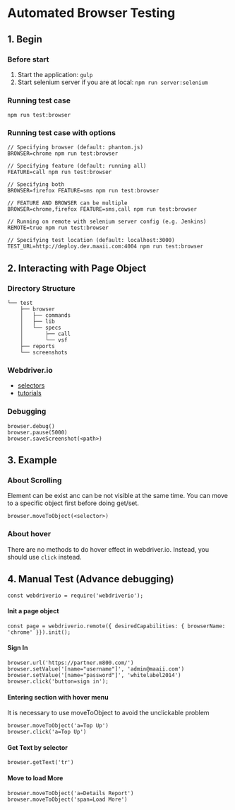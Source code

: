 # Automated Browser Testing

## 1. Begin

### Before start

1. Start the application: `gulp`
2. Start selenium server if you are at local: `npm run server:selenium`

### Running test case

```
npm run test:browser
```

### Running test case with options

```
// Specifying browser (default: phantom.js)
BROWSER=chrome npm run test:browser

// Specifying feature (default: running all)
FEATURE=call npm run test:browser

// Specifying both
BROWSER=firefox FEATURE=sms npm run test:browser

// FEATURE AND BROWSER can be multiple
BROWSER=chrome,firefox FEATURE=sms,call npm run test:browser

// Running on remote with selenium server config (e.g. Jenkins)
REMOTE=true npm run test:browser

// Specifying test location (default: localhost:3000)
TEST_URL=http://deploy.dev.maaii.com:4004 npm run test:browser
```

## 2. Interacting with Page Object

### Directory Structure

```
└── test
    ├── browser
    │   ├── commands
    │   ├── lib
    │   └── specs
    │       ├── call
    │       └── vsf
    ├── reports
    └── screenshots

```

### Webdriver.io

- [selectors](http://webdriver.io/guide/usage/selectors.html)
- [tutorials](https://github.com/onewithhammer/web-driver-io-tutorial)

### Debugging

```
browser.debug()
browser.pause(5000)
browser.saveScreenshot(<path>)
```

## 3. Example

### About Scrolling

Element can be exist anc can be not visible at the same time. You can move to a
specific object first before doing get/set.

```
browser.moveToObject(<selector>)
```

### About hover

There are no methods to do hover effect in webdriver.io.
Instead, you should use `click` instead.

## 4. Manual Test (Advance debugging)

```
const webdriverio = require('webdriverio');
```

#### Init a page object

```
const page = webdriverio.remote({ desiredCapabilities: { browserName: 'chrome' }}).init();
```

#### Sign In

```
browser.url('https://partner.m800.com/')
browser.setValue('[name="username"]', 'admin@maaii.com')
browser.setValue('[name="password"]', 'whitelabel2014')
browser.click('button=sign in');
```

#### Entering section with hover menu

It is necessary to use moveToObject to avoid the unclickable problem

```
browser.moveToObject('a=Top Up')
browser.click('a=Top Up')
```

#### Get Text by selector

```
browser.getText('tr')
```

#### Move to load More

```
browser.moveToObject('a=Details Report')
browser.moveToObject('span=Load More')
```
